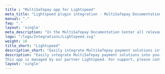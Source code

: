```yaml
---
title : "MultiSafepay app for Lightspeed"
meta_title: "Lightspeed plugin integration - MultiSafepay Documentation Center"
manual: "."
faq: "."
layout: 'single'
meta_description: "In the MultiSafepay Documentation Center all relevant information regarding our Plugins and API. As well as Support pages for Payment Method, Tools and General Questions. You can also find the contact details of our Support Team and Integration Team."
logo: "/logo/Integrations/Lightspeed.svg"
weight: 10
title_short: "Lightspeed"
description_short: "Easily integrate MultiSafepay payment solutions into your Lightspeed webshop with the free app."
description: "Easily integrate MultiSafepay payment solutions into your Lightspeed webshop with the free app.<br>
This app is managed by our partner Lightspeed. For support, please contact [Lightspeed](https://www.lightspeedhq.nl/support) directly."
layout: 'single'
---
```

